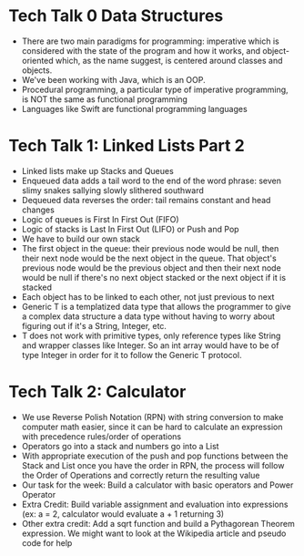 # Tech Talk 0 Data Structures
- There are two main paradigms for programming: imperative which is considered with the state of the program and how it works, and object-oriented which, as the name suggest, is centered around classes and objects.
- We've been working with Java, which is an OOP.
- Procedural programming, a particular type of imperative programming, is NOT the same as functional programming
- Languages like Swift are functional programming languages

# Tech Talk 1: Linked Lists Part 2
- Linked lists make up Stacks and Queues
- Enqueued data adds a tail word to the end of the word phrase: seven slimy snakes sallying slowly slithered southward
- Dequeued data reverses the order: tail remains constant and head changes
- Logic of queues is First In First Out (FIFO)
- Logic of stacks is Last In First Out (LIFO) or Push and Pop
- We have to build our own stack
- The first object in the queue: their previous node would be null, then their next node would be the next object in the queue. That object's previous node would be the previous object and then their next node would be null if there's no next object stacked or the next object if it is stacked
- Each object has to be linked to each other, not just previous to next
- Generic T is a templatized data type that allows the programmer to give a complex data structure a data type without having to worry about figuring out if it's a String, Integer, etc.
- T does not work with primitive types, only reference types like String and wrapper classes like Integer. So an int array would have to be of type Integer in order for it to follow the Generic T protocol.

# Tech Talk 2: Calculator
- We use Reverse Polish Notation (RPN) with string conversion to make computer math easier, since it can be hard to calculate an expression with precedence rules/order of operations
- Operators go into a stack and numbers go into a List
- With appropriate execution of the push and pop functions between the Stack and List once you have the order in RPN, the process will follow the Order of Operations and correctly return the resulting value
- Our task for the week: Build a calculator with basic operators and Power Operator
- Extra Credit: Build variable assignment and evaluation into expressions (ex: a = 2, calculator would evaluate a + 1 returning 3)
- Other extra credit: Add a sqrt function and build a Pythagorean Theorem expression. We might want to look at the Wikipedia article and pseudo code for help
